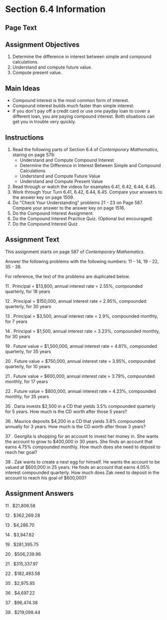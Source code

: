 Section 6.4 Information
========================
## Page Text

## Assignment Objectives
1. Determine the difference in interest between simple and compound calculations.
2. Understand and compute future value.
3. Compute present value.

## Main Ideas
- Compound interest is the most common form of interest.
- Compound interest builds much faster than simple interest.
- If you don't pay off a credit card or use one payday loan to cover a different loan, you are paying compound interest. Both situations can get you in trouble very quickly.

## Instructions
1. Read the following parts of Section 6.4 of *Contemporary Mathematics*, staring on page 579:
    - Understand and Compute Compound Interest
    - Determine the Difference in Interest Between Simple and Compound Calculations
    - Understand and Compute Future Value
    - Understand and Compute Present Value
 2. Read through or watch the videos for examples 6.41, 6.42, 6.44, 6.45.
 3. Work through Your Turn 6.41, 6.42, 6.44, 6.45. Compare your answers to the answer key on page 1509.
 4. Do "Check Your Understanding" problems 21 - 23 on Page 587. Compare your answer to the answer key on page 1516.
 5. Do the Compound Interest Assignment.
 6. Do the Compound Interest Practice Quiz. (Optional but encouraged)
 7. Do the Compound Interest Quiz

## Assignment Text
This assignment starts on page 587 of *Contemporary Mathematics*.

Answer the following problems with the following numbers:
11 - 14, 19 - 22, 35 - 38.

For reference, the text of the problems are duplicated below.

11 . Principal = $13,800, annual interest rate = 2.55%, compounded quarterly, for 18 years

12 . Principal = $150,000, annual interest rate = 2.95%, compounded quarterly, for 30 years

13 . Principal = $3,500, annual interest rate = 2.9%, compounded monthly, for 7 years

14 . Principal = $1,500, annual interest rate = 3.23%, compounded monthly, for 30 years

19 . Future value = $1,500,000, annual interest rate = 4.81%, compounded quarterly, for 35 years

20 . Future value = $750,000, annual interest rate = 3.95%, compounded quarterly, for 10 years

21 . Future value = $600,000, annual interest rate = 3.79%, compounded monthly, for 17 years

22 . Future value = $800,000, annual interest rate = 4.23%, compounded monthly, for 35 years

35 . Daria invests $2,500 in a CD that yields 3.5% compounded quarterly for 5 years. How much is the CD worth after those 5 years?

36 . Maurice deposits $4,200 in a CD that yields 3.8% compounded annually for 3 years. How much is the CD worth after those 3 years?

37 . Georgita is shopping for an account to invest her money in. She wants the account to grow to $400,000 in 30 years. She finds an account that earns 4.75% compounded monthly. How much does she need to deposit to reach her goal? 

38 . Zak wants to create a nest egg for himself. He wants the account to be valued at $600,000 in 25 years. He finds an account that earns 4.05% interest compounded quarterly. How much does Zak need to deposit in the account to reach his goal of $600,000?

## Assignment Answers

11 .  $21,806.58 

12 .  $362,269.28 

13 .  $4,286.70 

14 .  $3,947.82 

19 .  $281,395.75 

20 .  $506,239.96 

21 .  $315,337.97 

22 .  $182,493.58 

35 .  $2,975.85 

36 .  $4,697.22 

37 .  $96,474.38 

38 .  $219,098.44 